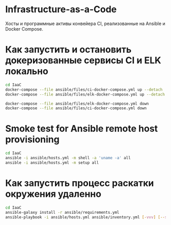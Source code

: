 # Infrastructure-as-a-Сode
Хосты и программные активы конвейера CI, реализованные на Ansible и Docker Compose.

# Как запустить и остановить докеризованные сервисы CI и ELK локально
```bash
cd IaaC
docker-compose --file ansible/files/ci-docker-compose.yml up --detach
docker-compose --file ansible/files/elk-docker-compose.yml up --detach

docker-compose --file ansible/files/elk-docker-compose.yml down
docker-compose --file ansible/files/ci-docker-compose.yml down
```

# Smoke test for Ansible remote host provisioning 
```bash
cd IaaC
ansible -i ansible/hosts.yml -m shell -a 'uname -a' all
ansible -i ansible/hosts.yml -m setup all
```

# Как запустить процесс раскатки окружения удаленно
```bash
cd IaaC
ansible-galaxy install -r ansible/requirements.yml
ansible-playbook -i ansible/hosts.yml ansible/inventory.yml [-vvv] [--start-at-task='Create databases']
```

